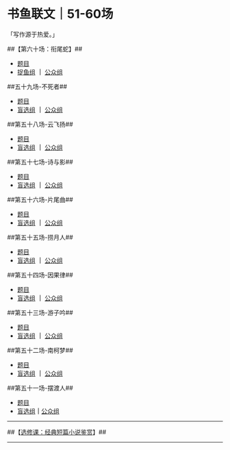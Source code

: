 # 书鱼联文｜51-60场
「写作源于热爱。」

##【第六十场：衔尾蛇】## 

* [题目](https://mp.weixin.qq.com/s/agBrWN7Bo11x-duob7StEw)
* [捉鱼组](https://docs.qq.com/doc/DWGdUc2FzT2JvQ2RE) **｜** [公众组](https://docs.qq.com/doc/DWGdkVWZOWVpiWkFq)

##五十九场-不死者##

* [题目](https://mp.weixin.qq.com/s/dHvV2Et8nkdhVeWoG_7y_A)
* [盲选组](https://docs.qq.com/doc/DWHh2dUd2Y2dNY3RV) **｜** [公众组](https://docs.qq.com/doc/DWHdJaVJoRXhZRnli)

##第五十八场-云飞扬##

* [题目](https://mp.weixin.qq.com/s/ueJxv38LOrKgt_OhvdEPwQ)
* [盲选组](https://docs.qq.com/doc/DWWpmeEtLRkFVQ3FK) **｜** [公众组](https://docs.qq.com/doc/DWWF3S1NOc25nbVNu)

##第五十七场-诗与影##

* [题目](https://mp.weixin.qq.com/s/HOjbquoqNamx3KsgiPFT1g)
* [盲选组](https://docs.qq.com/doc/DV0tLQmRRZEdFcnFR) **｜** [公众组](https://docs.qq.com/doc/DV1pLWXV1QmlWZFFP)

##第五十六场-片尾曲##

* [题目](https://mp.weixin.qq.com/s/AzVw8Bv-Ket-1T40GkKiLg)
* [盲选组](https://docs.qq.com/doc/DWWthcmppTUdnT2Vn) **｜** [公众组](https://docs.qq.com/doc/DZkxlUVpJdlRlQ0tz)

##第五十五场-捞月人##

* [题目](https://mp.weixin.qq.com/s/gkxpLL71xo-zMOfzkClUpw)
* [盲选组](https://docs.qq.com/doc/DZnBDcXpMbm5PSHl4) **｜** [公众组](https://docs.qq.com/doc/DV2Ryck53RUJ6Z2pz)

##第五十四场-因果律##

* [题目](https://mp.weixin.qq.com/s/Tyx6ZARmEWflLUraljI_Cw)
* [盲选组](https://shimo.im/docs/35vi8HNsl1c0LaaW) **｜** [公众组](https://docs.qq.com/doc/DV2JHWFhaU3piWVlz)

##第五十三场-游子吟##

* [题目](https://mp.weixin.qq.com/s/Jz845yQil1U76BkvoF_RNQ)
* [盲选组](https://docs.qq.com/doc/DZldMa0dITkplWFdU) **｜** [公众组](https://docs.qq.com/doc/DZlNaUXZJd0JmRFZt)

##第五十二场-南柯梦##

* [题目](https://mp.weixin.qq.com/s/r17YrL_5lZdHumgJQ9NOKA)
* [盲选组](https://docs.qq.com/doc/DVWxNYXpjbkRwS1Vq) **｜** [公众组](https://shimo.im/docs/qoAuo4n3o1MJ0ubK/)

##第五十一场-摆渡人##

* [题目](https://mp.weixin.qq.com/s/khoY2xtrAvoMdZmie_1LUw)
* [盲选组](https://docs.qq.com/doc/DZmJhS1F4eE5hcnRD)**｜**[公众组](https://docs.qq.com/doc/DZlhQY0JmVklndmdk)

---


##【[选修课：经典短篇小说鉴赏](https://docs.qq.com/doc/DY3Bockd1dFVRSERJ)】##


---